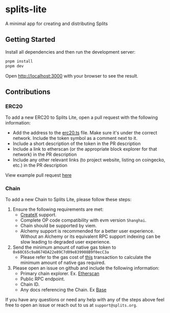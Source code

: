 # splits-lite

A minimal app for creating and distributing Splits

## Getting Started

Install all dependencies and then run the development server:

```bash
pnpm install
pnpm dev
```

Open [http://localhost:3000](http://localhost:3000) with your browser to see the result.

## Contributions

### ERC20

To add a new ERC20 to Splits Lite, open a pull request with the following information:

- Add the address to the [erc20.ts](/src/constants/erc20.ts) file. Make sure it's under the correct
network. Include the token symbol as a comment next to it.
- Include a short description of the token in the PR description
- Include a link to etherscan (or the appropriate block explorer for that network) in the PR description
- Include any other relevant links (to project website, listing on coingecko, etc.) in the PR description

View example pull request [here](https://github.com/0xSplits/splits-lite/pull/9)

### Chain

To add a new Chain to Splits Lite, please follow these steps:

1. Ensure the following requirements are met:
    - [CreateX](https://createx.rocks/) support.
    - Complete OP code compatibility with evm version `Shanghai`.
    - Chain should be supported by viem.
    - Alchemy support is recommended for a better user experience. Without an Alchemy or its equivalent RPC support indexing can be slow leading to degraded user experience.
2. Send the minimum amount of native gas token to `0x60C65c9a8674DA22e89C7d09e839908B9f0ecC3a`
    - Please refer to the gas cost of [this](https://etherscan.io/tx/0x20e8da208491560c658a25dcaa2bf37f94f26ccb4d5caaac4a346b2152818513) transaction to calculate the minimum amount of native gas required.
3. Please open an issue on github and include the following information:
    - Primary chain explorer. Ex. [Etherscan](https://etherscan.io)
    - Public RPC endpoint.
    - Chain ID.
    - Any docs referencing the Chain. Ex [Base](https://docs.base.org/docs/)

If you have any questions or need any help with any of the steps above feel free to open an issue or reach out to us at `support@splits.org`.

